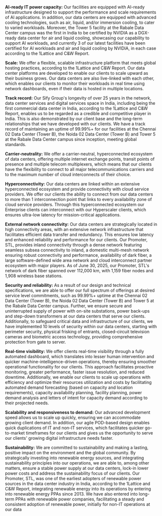 **AI-ready IT power capacity:** Our facilities are equipped with AI-ready infrastructure designed to support the performance and scale requirements of AI applications. In addition, our data centers are equipped with advanced cooling technologies, such as air, liquid, and/or immersion cooling, to cater to varied workloads. Moreover, the Tower 5 facility at the Rabale Data Center campus was the first in India to be certified by NVIDIA as a DGX-ready data center for air and liquid cooling, showcasing our capability to support AI workloads, and currently 3 of our latest facilities have been certified for AI workloads and air and liquid cooling by NVIDIA, in each case according to the 1Lattice and C&W Report.

**Scale:** We offer a flexible, scalable infrastructure platform that meets global hosting practices, according to the 1Lattice and C&W Report. Our data center platforms are developed to enable our clients to scale upward as their business grows. Our data centers are also live-linked with each other, which enables our clients to monitor their workloads in real time using network dashboards, even if their data is hosted in multiple locations.

**Track record:** Our Sify Group's longevity of over 25 years in the network, data center services and digital services space in India, including being the first commercial data center in India, according to the 1Lattice and C&W Report, enables us to be regarded as a credible and competitive player in India. This is also demonstrated by our client base and the long-term relationships that we have developed with our clients. We have a track record of maintaining an uptime of 99.99%+ for our facilities at the Chennai 02 Data Center (Tower B), the Noida 02 Data Center (Tower B) and Tower 5 at the Rabale Data Center campus since inception, meeting global standards.

**Carrier-neutrality:** We offer a carrier-neutral, hyperconnected ecosystem of data centers, offering multiple internet exchange points, transit points of presence and multiple telecom multiplexers, which means that our clients have the flexibility to connect to all major telecommunications carriers and to the maximum number of cloud interconnects of their choice.

**Hyperconnectivity:** Our data centers are linked within an extensive hyperconnected ecosystem and provide connectivity with cloud service providers. We offer our clients the ability to connect from our data centers to more than 1 interconnection point that links to every availability zone of cloud service providers. Through this hyperconnected ecosystem our Enterprise clients can interconnect with our Hyperscaler clients, which ensures ultra-low latency for mission-critical applications.

**External network connectivity:** Our data centers are strategically located in high connectivity areas, with an extensive network infrastructure that facilitates efficient data transfer and redundancy. This ensures low latency and enhanced reliability and performance for our clients. Our Promoter, STL, provides inland connectivity through a dense network featuring seamless subsea connectivity to inland, a domestic multi-mesh network ensuring robust connectivity and performance, availability of dark fiber, a large software-defined wide area network and cloud interconnect partner ecosystem with major players. As of June 30, 2025, our Promoter, STL's network of dark fiber spanned over 112,000 km, with 1,159 fiber nodes and 1,908 wireless base stations.

**Security and reliability:** As a result of our design and technical specifications, we are able to offer our full spectrum of offerings at desired service level commitments, such as 99.99%+ uptime at the Chennai 02 Data Center (Tower B), the Noida 02 Data Center (Tower B) and Tower 5 at the Rabale Data Center campus. Further, we ensure secure and uninterrupted supply of power with on-site substations, power back-ups and step-down transformers at our data centers that serve our clients. Additionally, to safeguard critical data and infrastructure of our clients, we have implemented 10 levels of security within our data centers, starting with perimeter security, physical frisking of entrants, closed-circuit television cameras and biometric access technology, providing comprehensive protection from gate to server.

**Real-time visibility:** We offer clients real-time visibility through a fully automated dashboard, which translates into lesser human intervention and quicker machine-intelligence-driven operations, thereby ensuring smoother operational functionality for our clients. This approach facilitates proactive monitoring, greater performance, faster issue resolution, and reduced downtime. Additionally, we enable our clients to scale up operations with efficiency and optimize their resources utilization and costs by facilitating automated demand forecasting (based on capacity and location requirements), capacity availability planning, facility planning, power demand analysis and letters of intent for capacity demand according to their projected needs.

**Scalability and responsiveness to demand:** Our advanced development speed allows us to scale up quickly, ensuring we can accommodate growing client demand. In addition, our agile POD-based design enables quick duplications of IT and non-IT services, which facilitates quicker go-to-market timeframes for our clients and gives us the opportunity to serve our clients' growing digital infrastructure needs faster.

**Sustainability:** We are committed to sustainability and making a lasting, positive impact on the environment and the global community. By strategically investing into renewable energy sources, and integrating sustainability principles into our operations, we are able to, among other matters, ensure a stable power supply at our data centers, lock-in lower power costs and address the sustainability focus of our clients. Our Promoter, STL, was one of the earliest adopters of renewable power sources in the data center industry in India, according to the 1Lattice and C&W Report, integrating renewable energy into its operations by entering into renewable energy PPAs since 2013. We have also entered into long-term PPAs with renewable power companies, facilitating a steady and consistent adoption of renewable power, initially for non-IT operations at our data
